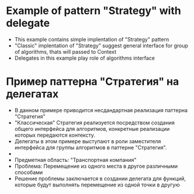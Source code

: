 # Example of pattern "Strategy" with delegate
  * This example contains simple implentation of "Strategy" pattern
  * "Classic" implentation of "Strategy" suggest general interface for group of algorithms, thats will passed to Context
  * Delegates in this example play role of algorithms interface

# Пример паттерна "Стратегия" на делегатах

 * В данном примере приводится несдандартная реализация паттерна "Стратегия"
 * "Классическая" Стратегия реализуется посредством создания общего интерфейса для алгоритмов, конкретные реализации которых передаются контексту.
 * Делегаты в этом примере выступают в роли заместителя интерфейса для группы алгоритмов в паттерне "Стратегия".
 *
 * Предметная область:  "Транспортная компания"
 * Проблема:            Перемещение из одного места в другое различными способами
 * Решение проблемы заключается в создании делегата для функций, которые будут выполнять перемещение из одной точки в другую

